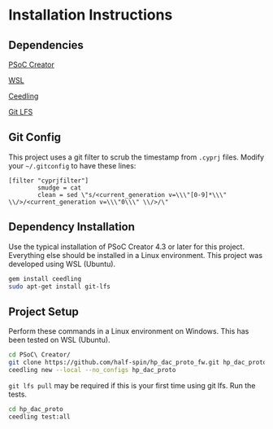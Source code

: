 # Installation Instructions

## Dependencies
[PSoC Creator](https://www.cypress.com/products/psoc-creator-integrated-design-environment-ide)

[WSL](https://docs.microsoft.com/en-us/windows/wsl/install-win10)

[Ceedling](https://github.com/ThrowTheSwitch/Ceedling)

[Git LFS](https://git-lfs.github.com/)

## Git Config
This project uses a git filter to scrub the timestamp from ```.cyprj``` files.
Modify your ```~/.gitconfig``` to have these lines:
``` git
[filter "cyprjfilter"]
        smudge = cat
        clean = sed \"s/<current_generation v=\\\"[0-9]*\\\" \\/>/<current_generation v=\\\"0\\\" \\/>/\"
```
## Dependency Installation
Use the typical installation of PSoC Creator 4.3 or later for this project.
Everything else should be installed in a Linux environment. This project was developed using WSL (Ubuntu).
``` bash
gem install ceedling
sudo apt-get install git-lfs
```
## Project Setup
Perform these commands in a Linux environment on Windows. This has been tested on WSL (Ubuntu).
``` bash
cd PSoC\ Creator/
git clone https://github.com/half-spin/hp_dac_proto_fw.git hp_dac_proto
ceedling new --local --no_configs hp_dac_proto
```
```git lfs pull``` may be required if this is your first time using git lfs.
Run the tests.
``` bash
cd hp_dac_proto
ceedling test:all
```
